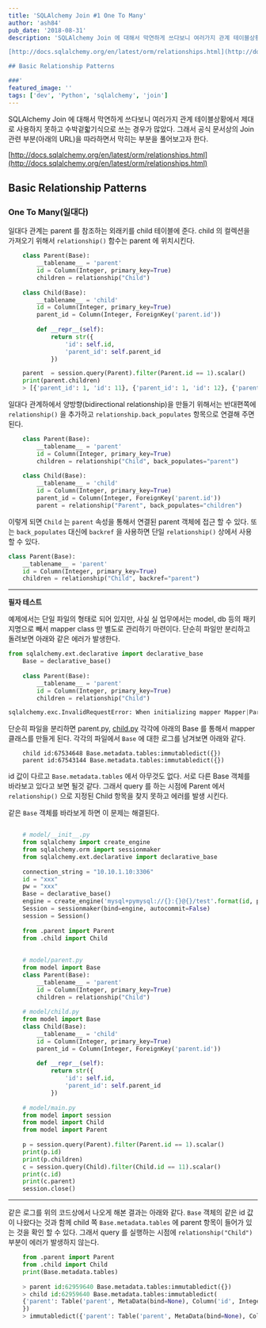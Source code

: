 ```yaml
---
title: 'SQLAlchemy Join #1 One To Many'
author: 'ash84'
pub_date: '2018-08-31'
description: 'SQLAlchemy Join 에 대해서 막연하게 쓰다보니 여러가지 관계 테이블상황에서 제대로 사용하지 못하고 수박겉핣기식으로 쓰는 경우가 많았다. 그래서 공식 문서상의 Join 관련 부분(아래의 URL)을 따라하면서 막히는 부분을 풀어보고자 한다. 

[http://docs.sqlalchemy.org/en/latest/orm/relationships.html](http://docs.sqlalchemy.org/en/latest/orm/relationships.html)

## Basic Relationship Patterns

###'
featured_image: ''
tags: ['dev', 'Python', 'sqlalchemy', 'join']
---
```


SQLAlchemy Join 에 대해서 막연하게 쓰다보니 여러가지 관계 테이블상황에서 제대로 사용하지 못하고 수박겉핣기식으로 쓰는 경우가 많았다. 그래서 공식 문서상의 Join 관련 부분(아래의 URL)을 따라하면서 막히는 부분을 풀어보고자 한다. 

[http://docs.sqlalchemy.org/en/latest/orm/relationships.html](http://docs.sqlalchemy.org/en/latest/orm/relationships.html)

## Basic Relationship Patterns

### One To Many(일대다)

일대다 관계는 parent 를 참조하는 외래키를 child 테이블에 준다. child 의 컬렉션을 가져오기 위해서  `relationship()` 함수는 parent 에 위치시킨다. 

```python
    class Parent(Base):
        __tablename__ = 'parent'
        id = Column(Integer, primary_key=True)
        children = relationship("Child")
    
    class Child(Base):
        __tablename__ = 'child'
        id = Column(Integer, primary_key=True)
        parent_id = Column(Integer, ForeignKey('parent.id'))
        
        def __repr__(self):
            return str({
                'id': self.id,
                'parent_id': self.parent_id
            })
 ```

```python   
    parent  = session.query(Parent).filter(Parent.id == 1).scalar()
    print(parent.children) 
    > [{'parent_id': 1, 'id': 11}, {'parent_id': 1, 'id': 12}, {'parent_id': 1, 'id': 13}]
```

 일대다 관계하에서 양방향(bidirectional relationship)을 만들기 위해서는 반대편쪽에`relationship()` 을 추가하고 `relationship.back_populates` 항목으로 연결해 주면 된다. 

```python
    class Parent(Base):
        __tablename__ = 'parent'
        id = Column(Integer, primary_key=True)
        children = relationship("Child", back_populates="parent")
    
    class Child(Base):
        __tablename__ = 'child'
        id = Column(Integer, primary_key=True)
        parent_id = Column(Integer, ForeignKey('parent.id'))
        parent = relationship("Parent", back_populates="children")
```

이렇게 되면 `Child` 는 `parent` 속성을 통해서 연결된 parent 객체에 접근 할 수 있다.  또는 `back_populates` 대신에 `backref` 을 사용하면 단일 `relationship()`  상에서 사용 할 수 있다. 

```python
class Parent(Base):
    __tablename__ = 'parent'
    id = Column(Integer, primary_key=True)
    children = relationship("Child", backref="parent")
```

* * *

**필자 테스트** 

예제에서는 단일 파일의 형태로 되어 있지만, 사실 실 업무에서는 model, db 등의 패키지명으로 빼서 mapper class 만 별도로 관리하기 마련이다.  단순히 파일만 분리하고 돌려보면 아래와 같은 에러가 발생한다.

```python
from sqlalchemy.ext.declarative import declarative_base
    Base = declarative_base()
    
    class Parent(Base):
        __tablename__ = 'parent'
        id = Column(Integer, primary_key=True)
        children = relationship("Child")
```
```python
sqlalchemy.exc.InvalidRequestError: When initializing mapper Mapper|Parent|parent, expression 'Child' failed to locate a name ("name 'Child' is not defined"). If this is a class name, consider adding this relationship() to the <class 'model_old.parent.Parent'> class after both dependent classes have been defined.
```

단순히 파일을 분리하면 parent.py, [child.py](http://child.py) 각각에 아래의 Base 를 통해서 mapper 클래스를 만들게 된다. 각각의 파일에서 `Base` 에 대한 로그를 남겨보면 아래와 같다. 

```
    child id:67534648 Base.metadata.tables:immutabledict({})
    parent id:67543144 Base.metadata.tables:immutabledict({})
```

id 값이 다르고 `Base.metadata.tables` 에서 아무것도 없다. 서로 다른 Base 객체를 바라보고 있다고 보면 될것 같다. 그래서 query 를 하는 시점에 Parent 에서 `relationship()` 으로 지정된 Child 항목을 찾지 못하고 에러를 발생 시킨다.

같은 `Base` 객체를 바라보게 하면 이 문제는 해결된다. 

```python

    # model/__init__.py 
    from sqlalchemy import create_engine
    from sqlalchemy.orm import sessionmaker
    from sqlalchemy.ext.declarative import declarative_base
    
    connection_string = "10.10.1.10:3306"
    id = "xxx"
    pw = "xxx"
    Base = declarative_base()
    engine = create_engine('mysql+pymysql://{}:{}@{}/test'.format(id, pw, connection_string))
    Session = sessionmaker(bind=engine, autocommit=False)
    session = Session()
    
    from .parent import Parent
    from .child import Child
    
    
    # model/parent.py  
    from model import Base
    class Parent(Base):
        __tablename__ = 'parent'
        id = Column(Integer, primary_key=True)
        children = relationship("Child")
    
    # model/child.py
    from model import Base
    class Child(Base):
        __tablename__ = 'child'
        id = Column(Integer, primary_key=True)
        parent_id = Column(Integer, ForeignKey('parent.id'))
    
        def __repr__(self):
            return str({
                'id': self.id,
                'parent_id': self.parent_id
            })
    
    # model/main.py
    from model import session
    from model import Child
    from model import Parent
    
    p = session.query(Parent).filter(Parent.id == 1).scalar()
    print(p.id)
    print(p.children)
    c = session.query(Child).filter(Child.id == 11).scalar()
    print(c.id)
    print(c.parent)
    session.close()
```
---

같은 로그를 위의 코드상에서 나오게 해본 결과는 아래와 같다. `Base` 객체의 같은 id 값이 나왔다는 것과 함께 child 쪽 `Base.metadata.tables` 에 parent 항목이 들어가 있는 것을 확인 할 수 있다. 그래서 query 를 실행하는 시점에 `relationship("Child")` 부분이 에러가 발생하지 않는다. 

```python
    from .parent import Parent
    from .child import Child
    print(Base.metadata.tables)
    
    > parent id:62959640 Base.metadata.tables:immutabledict({})
    > child id:62959640 Base.metadata.tables:immutabledict(
    {'parent': Table('parent', MetaData(bind=None), Column('id', Integer(), table=<parent>, primary_key=True, nullable=False), schema=None)
    })
    > immutabledict({'parent': Table('parent', MetaData(bind=None), Column('id', Integer(), table=<parent>, primary_key=True, nullable=False), schema=None), 'child': Table('child', MetaData(bind=None), Column('id', Integer(), table=<child>, primary_key=True, nullable=False), Column('parent_id', Integer(), ForeignKey('parent.id'), table=<child>), schema=None)})
```
